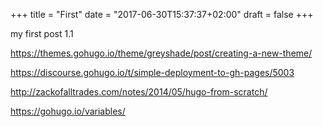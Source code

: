 +++
title = "First"
date = "2017-06-30T15:37:37+02:00"
draft = false
+++


my first post 1.1

https://themes.gohugo.io/theme/greyshade/post/creating-a-new-theme/


https://discourse.gohugo.io/t/simple-deployment-to-gh-pages/5003


http://zackofalltrades.com/notes/2014/05/hugo-from-scratch/

https://gohugo.io/variables/

